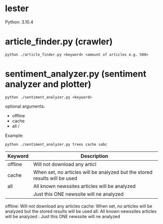 # lester
Python: 3.10.4

# article_finder.py (crawler)
    python ./article_finder.py <keyword> <amount of articles e.g. 500>


# sentiment_analyzer.py (sentiment analyzer and plotter)
    python ./sentiment_analyzer.py <keyword>
    
optional arguments:

- offline
- cache
- all / <newssite e.g. sabc>

Example: 

    python ./sentiment_analyzer.py trees cache sabc

| Keyword      | Description |
| ----------- | ----------- |
| offline      | Will not download any articl       |
| cache   | When set, no articles will be analyzed but the stored results will be used        |
| all   | All known newssites articles will be analyzed        |
| <newssite>   | Just this ONE newssite will ne analyzed        |

offline: Will not download any articles
cache: When set, no articles will be analyzed but the stored results will be used
all: All known newssites articles will be analyzed
<newssite>: Just this ONE newssite will ne analyzed